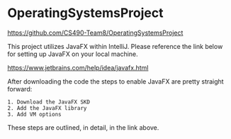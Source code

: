 # OperatingSystemsProject
https://github.com/CS490-Team8/OperatingSystemsProject

This project utilizes JavaFX within IntelliJ. Please reference the link below for
setting up JavaFX on your local machine.

https://www.jetbrains.com/help/idea/javafx.html

After downloading the code the steps to enable JavaFX 
are pretty straight forward:

    1. Download the JavaFX SKD
    2. Add the JavaFX library
    3. Add VM options
    
These steps are outlined, in detail, in the link above.